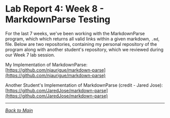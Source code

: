 # Lab Report 4: Week 8 - MarkdownParse Testing  
For the last 7 weeks, we've been working with the MarkdownParse program, which which returns all valid links within a given markdown, `.md`, file. Below are two repositories, containing my personal repository of the program along with another student's repository, which we reviewed during our Week 7 lab session.

My Implementation of MarkdownParse:
[https://github.com/njaurigue/markdown-parse](https://github.com/njaurigue/markdown-parse)  

Another Student's Implementation of MarkdownParse (credit - Jared Jose):
[https://github.com/JaredJose/markdown-parse](https://github.com/JaredJose/markdown-parse)  




---
[*Back to Main*](https://njaurigue.github.io/cse15l-lab-reports/index.html)